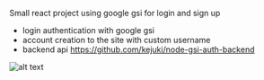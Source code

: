 Small react project using google gsi for login and sign up

- login authentication with google gsi
- account creation to the site with custom username
- backend api https://github.com/kejuki/node-gsi-auth-backend

![alt text](https://img001.prntscr.com/file/img001/5FiRL-pWRqmlGLXi-j8lmw.png)
